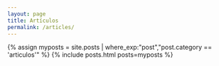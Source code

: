 ```yaml
---
layout: page
title: Artículos
permalink: /articles/
---
```


<div class="home">
  {% assign myposts = site.posts | where_exp:"post","post.category == 'articulos'" %}
  {% include posts.html posts=myposts %}
</div>
